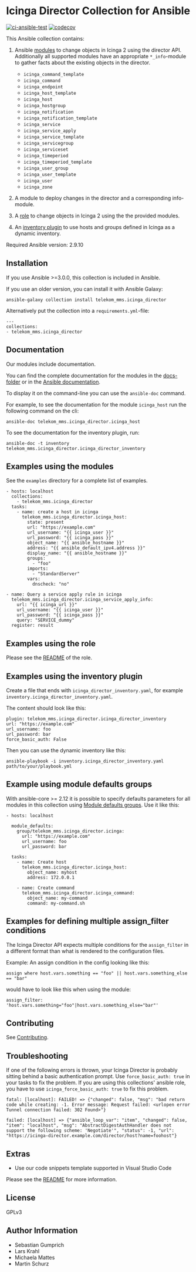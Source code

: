 # Icinga Director Collection for Ansible

[![ci-ansible-test](https://github.com/telekom-mms/ansible-collection-icinga-director/workflows/ansible-test/badge.svg)](https://github.com/telekom-mms/ansible-collection-icinga-director/actions?query=workflow%3Aansible-test)
[![codecov](https://codecov.io/gh/telekom-mms/ansible-collection-icinga-director/branch/master/graph/badge.svg)](https://codecov.io/gh/telekom-mms/ansible-collection-icinga-director)

This Ansible collection contains:

1. Ansible [modules](plugins/modules/) to change objects in Icinga 2 using the director API. 
Additionally all supported modules have an appropriate `*_info`-module to gather facts about the existing objects in the director.

    * `icinga_command_template`
    * `icinga_command`
    * `icinga_endpoint`
    * `icinga_host_template`
    * `icinga_host`
    * `icinga_hostgroup`
    * `icinga_notification`
    * `icinga_notification_template`
    * `icinga_service`
    * `icinga_service_apply`
    * `icinga_service_template`
    * `icinga_servicegroup`
    * `icinga_serviceset`
    * `icinga_timeperiod`
    * `icinga_timeperiod_template`
    * `icinga_user_group`
    * `icinga_user_template`
    * `icinga_user`
    * `icinga_zone`

2. A module to deploy changes in the director and a corresponding info-module.

3. A [role](roles/ansible_icinga/) to change objects in Icinga 2 using the the provided modules.

4. An [inventory plugin](plugins/inventory) to use hosts and groups defined in Icinga as a dynamic inventory.

Required Ansible version: 2.9.10

## Installation

If you use Ansible >=3.0.0, this collection is included in Ansible.

If you use an older version, you can install it with Ansible Galaxy:

```
ansible-galaxy collection install telekom_mms.icinga_director
```

Alternatively put the collection into a `requirements.yml`-file:

```
---
collections:
- telekom_mms.icinga_director
```

## Documentation

Our modules include documentation.

You can find the complete documentation for the modules in the [docs-folder](docs) or in the [Ansible documentation](<https://docs.ansible.com/ansible/latest/collections/telekom_mms/icinga_director/index.html#plugins-in-telekom-mms-icinga-director>).

To display it on the command-line you can use the `ansible-doc` command.

For example, to see the documentation for the module `icinga_host` run the following command on the cli:

```
ansible-doc telekom_mms.icinga_director.icinga_host
```

To see the documentation for the inventory plugin, run:

```
ansible-doc -t inventory telekom_mms.icinga_director.icinga_director_inventory
```

## Examples using the modules

See the `examples` directory for a complete list of examples.

```
- hosts: localhost
  collections:
    - telekom_mms.icinga_director
  tasks:
    - name: create a host in icinga
      telekom_mms.icinga_director.icinga_host:
        state: present
        url: "https://example.com"
        url_username: "{{ icinga_user }}"
        url_password: "{{ icinga_pass }}"
        object_name: "{{ ansible_hostname }}"
        address: "{{ ansible_default_ipv4.address }}"
        display_name: "{{ ansible_hostname }}"
        groups:
          - "foo"
        imports:
          - "StandardServer"
        vars:
          dnscheck: "no"
```

```
- name: Query a service apply rule in icinga
  telekom_mms.icinga_director.icinga_service_apply_info:
    url: "{{ icinga_url }}"
    url_username: "{{ icinga_user }}"
    url_password: "{{ icinga_pass }}"
    query: "SERVICE_dummy"
  register: result
```

## Examples using the role

Please see the [README](roles/ansible_icinga/README.md) of the role.

## Examples using the inventory plugin

Create a file that ends with `icinga_director_inventory.yaml`, for example `inventory.icinga_director_inventory.yaml`.

The content should look like this:

```
plugin: telekom_mms.icinga_director.icinga_director_inventory
url: "https://example.com"
url_username: foo
url_password: bar
force_basic_auth: False
```

Then you can use the dynamic inventory like this:

```
ansible-playbook -i inventory.icinga_director_inventory.yaml path/to/your/playbook.yml
```

## Example using module defaults groups

With ansible-core >= 2.12 it is possible to specify defaults parameters for all modules in this collection using [Module defaults groups](https://docs.ansible.com/ansible/latest/user_guide/playbooks_module_defaults.html#module-defaults-groups). Use it like this:

```
- hosts: localhost

  module_defaults:
    group/telekom_mms.icinga_director.icinga:
      url: "https://example.com"
      url_username: foo
      url_password: bar

  tasks:
    - name: Create host
      telekom_mms.icinga_director.icinga_host:
        object_name: myhost
        address: 172.0.0.1

    - name: Create command
      telekom_mms.icinga_director.icinga_command:
        object_name: my-command
        command: my-command.sh
```

## Examples for defining multiple assign_filter conditions

The Icinga Director API expects multiple conditions for the `assign_filter` in a different format than what is rendered to the configuration files.

Example: An assign condition in the config looking like this:

```
assign where host.vars.something == "foo" || host.vars.something_else == "bar"
```

would have to look like this when using the module:

```
assign_filter: 'host.vars.something="foo"|host.vars.something_else="bar"'
```

## Contributing

See [Contributing](CONTRIBUTING.md).

## Troubleshooting

If one of the following errors is thrown, your Icinga Director is probably sitting behind a basic authentication prompt. Use `force_basic_auth: true` in your tasks to fix the problem.
If you are using this collections' ansible role, you have to use `icinga_force_basic_auth: true` to fix this problem.

```
fatal: [localhost]: FAILED! => {"changed": false, "msg": "bad return code while creating: -1. Error message: Request failed: <urlopen error Tunnel connection failed: 302 Found>"}
```

```
failed: [localhost] => {"ansible_loop_var": "item", "changed": false, "item": "localhost", "msg": "AbstractDigestAuthHandler does not support the following scheme: 'Negotiate'", "status": -1, "url": "https://icinga-director.example.com/director/host?name=foohost"}
```


## Extras

* Use our code snippets template supported in Visual Studio Code

Please see the [README](vsc-snippets/README.md) for more information.

## License

GPLv3

## Author Information

* Sebastian Gumprich
* Lars Krahl
* Michaela Mattes
* Martin Schurz
